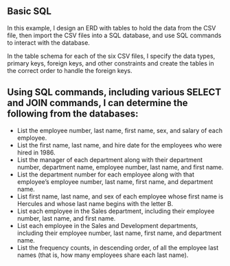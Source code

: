 Basic SQL
------
In this example, I design an ERD with tables to hold the data from the CSV file, then import the CSV files into a SQL database, and use SQL commands to interact with the database. 

In the table schema for each of the six CSV files, I specify the data types, primary keys, foreign keys, and other constraints and create the tables in the correct order to handle the foreign keys.

Using SQL commands, including various SELECT and JOIN commands, I can determine the following from the databases: 
------
* List the employee number, last name, first name, sex, and salary of each employee.
* List the first name, last name, and hire date for the employees who were hired in 1986.
* List the manager of each department along with their department number, department name, employee number, last name, and first name.
* List the department number for each employee along with that employee’s employee number, last name, first name, and department name.
* List first name, last name, and sex of each employee whose first name is Hercules and whose last name begins with the letter B.
* List each employee in the Sales department, including their employee number, last name, and first name.
* List each employee in the Sales and Development departments, including their employee number, last name, first name, and department name.
* List the frequency counts, in descending order, of all the employee last names (that is, how many employees share each last name).
